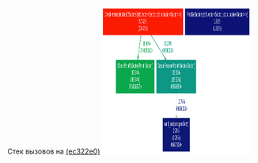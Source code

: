 Стек вызовов на [(ec322e0)](https://github.com/SavaLione/InterSectionSectors/tree/ec322e012eb2a001439e0f2e71987a4b90dc9b6f)
<img src="res/Stack.svg" style="width: 300px; height: 300px;">
